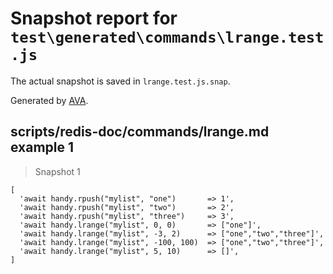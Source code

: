 # Snapshot report for `test\generated\commands\lrange.test.js`

The actual snapshot is saved in `lrange.test.js.snap`.

Generated by [AVA](https://ava.li).

## scripts/redis-doc/commands/lrange.md example 1

> Snapshot 1

    [
      'await handy.rpush("mylist", "one")       => 1',
      'await handy.rpush("mylist", "two")       => 2',
      'await handy.rpush("mylist", "three")     => 3',
      'await handy.lrange("mylist", 0, 0)       => ["one"]',
      'await handy.lrange("mylist", -3, 2)      => ["one","two","three"]',
      'await handy.lrange("mylist", -100, 100)  => ["one","two","three"]',
      'await handy.lrange("mylist", 5, 10)      => []',
    ]
